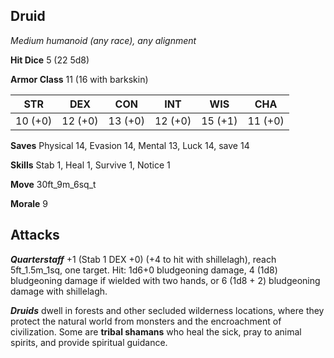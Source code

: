 ## Druid

*Medium humanoid (any race), any alignment*

**Hit Dice** 5 (22 5d8)

**Armor Class** 11 (16 with barkskin)

| STR     | DEX     | CON     | INT     | WIS     | CHA     |
|---------|---------|---------|---------|---------|---------|
| 10 (+0) | 12 (+0) | 13 (+0) | 12 (+0) | 15 (+1) | 11 (+0) |

**Saves** Physical 14, Evasion 14, Mental 13, Luck 14, save 14

**Skills** Stab 1, Heal 1, Survive 1, Notice 1

**Move** 30ft\_9m\_6sq\_t

**Morale** 9

## Attacks

***Quarterstaff*** +1 (Stab 1 DEX +0) (+4 to hit with shillelagh), reach 5ft\_1.5m\_1sq, one target. Hit: 1d6+0 bludgeoning damage, 4 (1d8) bludgeoning damage if wielded with two hands, or 6 (1d8 + 2) bludgeoning damage with shillelagh.

***Druids*** dwell in forests and other secluded wilderness locations, where they protect the natural world from monsters and the encroachment of civilization. Some are **tribal shamans** who heal the sick, pray to animal spirits, and provide spiritual guidance.

